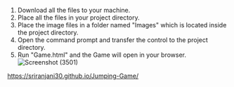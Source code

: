 1. Download all the files to your machine.
2. Place all the files in your project directory.
3. Place the image files in a folder named "Images" which is located inside the project directory.
4. Open the command prompt and transfer the control to the project directory.
5. Run "Game.html" and the Game will open in your browser.
![Screenshot (3501)](https://github.com/user-attachments/assets/a6b68f43-7271-4f34-8ed2-c80f3808cae4)

https://sriranjani30.github.io/Jumping-Game/
